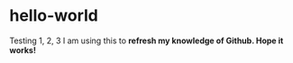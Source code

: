# hello-world
Testing 1, 2, 3
I am using this to <b> refresh<b> my knowledge of Github. Hope it works!
